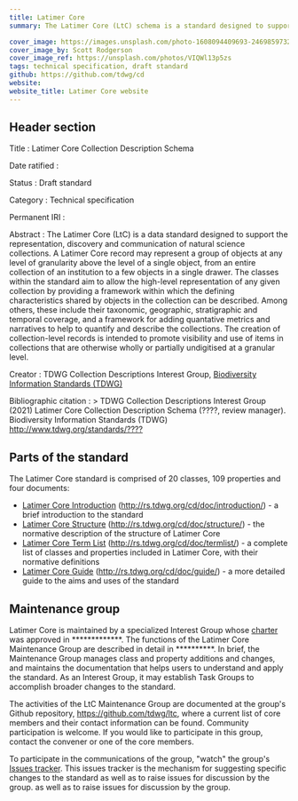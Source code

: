 ```yaml
---
title: Latimer Core
summary: The Latimer Core (LtC) schema is a standard designed to support the representation, discovery and communication of natural science collections. The classes within the standard aim to allow the high-level representation of any given collection by providing a framework within which the set of defining characteristics shared by objects in the collection can be described. The creation of collection-level records is hoped to promote visibility and use of items in collections that are otherwise wholly or partially undigitised at a granular level.  

cover_image: https://images.unsplash.com/photo-1608094409693-246985973278
cover_image_by: Scott Rodgerson
cover_image_ref: https://unsplash.com/photos/VIQWl13p5zs
tags: technical specification, draft standard
github: https://github.com/tdwg/cd
website: 
website_title: Latimer Core website
---
```


## Header section

Title
: Latimer Core Collection Description Schema

Date ratified
: 

Status
: Draft standard

Category
: Technical specification

Permanent IRI
: 

Abstract
: The Latimer Core (LtC) is a data standard designed to support the representation, discovery and communication of natural science collections. A Latimer Core record may represent a group of objects at any level of granularity above the level of a single object, from an entire collection of an institution to a few objects in a single drawer. The classes within the standard aim to allow the high-level representation of any given collection by providing a framework within which the defining characteristics shared by objects in the collection can be described. Among others, these include their taxonomic, geographic, stratigraphic and temporal coverage, and a framework for adding quantative metrics and narratives to help to quantify and describe the collections. 
The creation of collection-level records is intended to promote visibility and use of items in collections that are otherwise wholly or partially undigitised at a granular level.

Creator
: TDWG Collection Descriptions Interest Group, [Biodiversity Information Standards (TDWG)](https://www.tdwg.org/)

Bibliographic citation
: > TDWG Collection Descriptions Interest Group (2021) Latimer Core Collection Description Schema (????, review manager). Biodiversity Information Standards (TDWG) <http://www.tdwg.org/standards/????>

## Parts of the standard

The Latimer Core standard is comprised of 20 classes, 109 properties and four documents:

* [Latimer Core Introduction](https://github.com/tdwg/cd/introduction) (http://rs.tdwg.org/cd/doc/introduction/) - a brief introduction to the standard
* [Latimer Core Structure](https://github.com/tdwg/cd/structure) (http://rs.tdwg.org/cd/doc/structure/) - the normative description of the structure of Latimer Core
* [Latimer Core Term List](https://github.com/tdwg/cd/termlist) (http://rs.tdwg.org/cd/doc/termlist/) - a complete list of classes and properties included in Latimer Core, with their normative definitions
* [Latimer Core Guide](https://github.com/tdwg/cd/guide) (http://rs.tdwg.org/cd/doc/guide/) - a more detailed guide to the aims and uses of the standard

## Maintenance group

Latimer Core is maintained by a specialized Interest Group whose [charter](https://github.com/tdwg/cd/blob/master/charters/task_group_charter/tg_charter.md) was approved in *************. The functions of the Latimer Core Maintenance Group are described in detail in **********. In brief, the Maintenance Group manages class and property additions and changes, and maintains the documentation that helps users to understand and apply the standard. As an Interest Group, it may establish Task Groups to accomplish broader changes to the standard.

The activities of the LtC Maintenance Group are documented at the group's Github repository, <https://github.com/tdwg/ltc>, where a current list of core members and their contact information can be found.  Community participation is welcome.  If you would like to participate in this group, contact the convener or one of the core members.  

To participate in the communications of the group, "watch" the group's [Issues tracker](https://github.com/tdwg/cd/issues).  This issues tracker is the mechanism for suggesting specific changes to the standard as well as to raise issues for discussion by the group.
 as well as to raise issues for discussion by the group.
